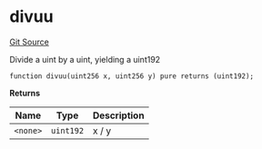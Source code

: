 # divuu
[Git Source](https://github.com/larrythecucumber321/protocol/blob/3222eb21fbb20ddd3d3fa2233072dfa96ea3e340/contracts/libraries/Fixed.sol)

Divide a uint by a uint, yielding a  uint192


```solidity
function divuu(uint256 x, uint256 y) pure returns (uint192);
```
**Returns**

|Name|Type|Description|
|----|----|-----------|
|`<none>`|`uint192`|x / y|


